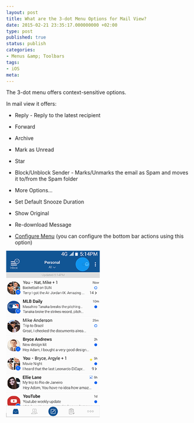```yaml
---
layout: post
title: What are the 3-dot Menu Options for Mail View?
date: 2015-02-21 23:35:17.000000000 +02:00
type: post
published: true
status: publish
categories:
- Menus &amp; Toolbars
tags:
- iOS
meta:
---
```


The 3-dot menu offers context-sensitive options.

In mail view it offers:

* Reply - Reply to the latest recipient
* Forward
* Archive
* Mark as Unread
* Star
* Block/Unblock Sender - Marks/Unmarks the email as Spam and moves it to/from the Spam folder
* More Options...

* Set Default Snooze Duration
* Show Original
* Re-download Message
* [Configure Menu](/how-to-configure-the-bottom-bar-actions/) (you can configure the bottom bar actions using this option)

![](/assets/BlueMail_3_Dot_Email_View-1.gif)